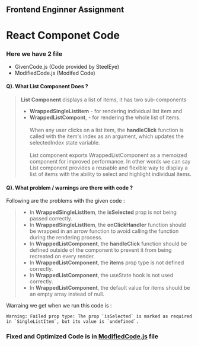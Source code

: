 ## Frontend Enginner Assignment 

# React Componet Code

### Here we have 2 file 
- GivenCode.js (Code provided by SteelEye)
- ModifiedCode.js (Modifed Code)

#### Q). What List Component Does ?

> **List Component** displays a list of items, it has two sub-components 
> - **WrappedSingleListitem** - for rendering individual list item and 
> - **WrappedListCompont**, - for rendering the whole list of items. <br><br>
> When any user clicks on a list item, the **handleClick** function is called with the item's index as an argument, which updates the selectedIndex state variable.<br><br>
> List component exports WrappedListComponent as a memoized component for improved performance.
> In other words we can say List component provides a reusable and flexible way to display a list of items with the ability to select and highlight individual items.

#### Q). What problem / warnings are there with code ?

Following are the problems with the given code :
> - In **WrappedSingleListItem**, the **isSelected** prop is not being passed correctly.
> - In **WrappedSingleListItem**, the **onClickHandler** function should be wrapped in an arrow function to avoid calling the function during the rendering process.
> - In **WrappedListComponent**, the **handleClick** function should be defined outside of the component to prevent it from being recreated on every render.
> - In **WrappedListComponent**, the **items** prop type is not defined correctly. 
> - In **WrappedListComponent**, the useState hook is not used correctly.
> - In **WrappedListComponent**, the default value for items should be an empty array instead of null.

Warraing we get when we run this code is :
```
Warning: Failed prop type: The prop `isSelected` is marked as required in `SingleListItem`, but its value is `undefined`.
```

### Fixed and Optimized Code is in [ModifiedCode.js](ModifiedCode.js) file
